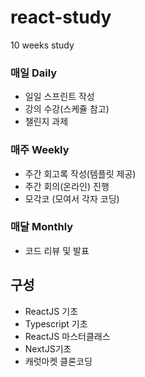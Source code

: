 # react-study

10 weeks study

### 매일 Daily

- 일일 스프린트 작성
- 강의 수강(스케쥴 참고)
- 챌린지 과제

### 매주 Weekly

- 주간 회고록 작성(템플릿 제공)
- 주간 회의(온라인) 진행
- 모각코 (모여서 각자 코딩)

### 매달 Monthly

- 코드 리뷰 및 발표

## 구성

- ReactJS 기초
- Typescript 기초
- ReactJS 마스터클래스
- NextJS기초
- 캐럿마켓 클론코딩

